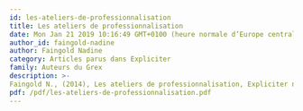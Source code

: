 ```yaml
---
id: les-ateliers-de-professionnalisation
title: Les ateliers de professionnalisation
date: Mon Jan 21 2019 10:16:49 GMT+0100 (heure normale d’Europe centrale)
author_id: faingold-nadine
author: Faingold Nadine
category: Articles parus dans Expliciter
family: Auteurs du Grex
description: >-
Faingold N., (2014), Les ateliers de professionnalisation, Expliciter n° 103, p. 29-30 
pdf: /pdf/les-ateliers-de-professionnalisation.pdf
---
```

